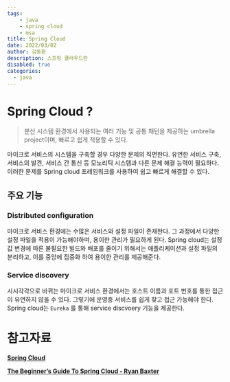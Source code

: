 ```yaml
---
tags: 
    - java
    - spring cloud
    - msa
title: Spring Cloud
date: 2022/03/02
author: 김동환
description: 스프링 클라우드란
disabled: true
categories:
  - java
---
```

# Spring Cloud ?

> 분산 시스템 환경에서 사용되는 여러 기능 및 공통 패턴을 제공하는 umbrella project이며, 빠르고 쉽게 적용할 수 있다.
>

마이크로 서비스의 시스템을 구축할 경우 다양한 문제의 직면한다. 유연한 서비스 구축, 서비스의 발견, 서비스 간 통신 등 모노리틱 시스템과 다른 문제 해결 능력이 필요하다. 이러한 문제를 Spring cloud 프레임워크를 사용하여 쉽고 빠르게 해결할 수 있다.

## 주요 기능

### Distributed configuration

마이크로 서비스 환경에는 수많은 서비스와 설정 파일이 존재한다. 그 과정에서 다양한 설정 파일을 적용이 가능해야하며, 용이한 관리가 필요하게 된다. Spring cloud는 설정 값 변경에 따른 불필요한 빌드와 배포를 줄이기 위해서는 애플리케이션과 설정 파일의 분리하고, 이를 중앙에 집중화 하여 용이한 관리를 제공해준다.

### Service discovery

시시각각으로 바뀌는 마이크로 서비스 환경에서는 호스트 이름과 포트 번호를 통한 접근이 유연하지 않을 수 있다. 그렇기에 운영중 서비스를 쉽게 찾고 접근 가능해야 한다. Spring cloud는 `Eureka` 를 통해 service discvoery 기능을 제공한다.

# 참고자료

**[Spring Cloud](https://spring.io/projects/spring-cloud)**

**[The Beginner’s Guide To Spring Cloud - Ryan Baxter](https://youtu.be/aO3W-lYnw-o)**
